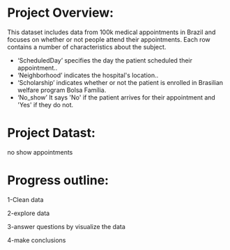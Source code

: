 # Project Overview:
This dataset includes data from 100k medical appointments in Brazil and focuses on whether or not people attend their appointments. Each row contains a number of characteristics about the subject.
* ‘ScheduledDay’ specifies the day the patient scheduled their appointment..
* ‘Neighborhood’ indicates the hospital's location..
* ‘Scholarship’ indicates whether or not the patient is enrolled in Brasilian welfare program Bolsa Família.
* ‘No_show’ It says 'No' if the patient arrives for their appointment and 'Yes' if they do not.
# Project Datast:
no show appointments
# Progress outline:
 1-Clean data
 
 2-explore data
 
 3-answer questions by visualize the data

 4-make conclusions
